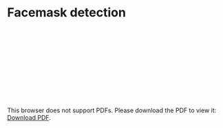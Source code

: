 # Facemask detection
#
<object data="https://github.com/ismhack/computer_vision/blob/main/Facemask%20Detection%20Report.pdf?raw=true" type="application/pdf" width="700px" height="700px">
    <embed src="https://github.com/ismhack/computer_vision/blob/main/Facemask%20Detection%20Report.pdf?raw=true">
        <p>This browser does not support PDFs. Please download the PDF to view it: <a href="https://github.com/ismhack/computer_vision/blob/main/Facemask%20Detection%20Report.pdf?row=true">Download PDF</a>.</p>
    </embed>
</object>
